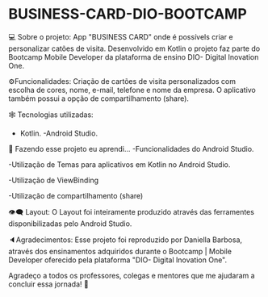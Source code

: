 # BUSINESS-CARD-DIO-BOOTCAMP
💻 Sobre o projeto:
App "BUSINESS CARD" onde é possívels criar e personalizar catões de visita. Desenvolvido em Kotlin o projeto faz parte do Bootcamp Mobile Developer da plataforma de ensino DIO- Digital Inovation One.

⚙️Funcionalidades:
Criação de cartões de visita personalizados com escolha de cores, nome, e-mail, telefone e nome da empresa. O aplicativo também possui a opção de compartilhamento (share).


🕸️ Tecnologias utilizadas:
- Kotlin.
-Android Studio.

🦾 Fazendo esse projeto eu aprendi...
-Funcionalidades do Android Studio.

-Utilização de Temas para aplicativos em Kotlin no Android Studio.

-Utilização de ViewBinding

-Utilização de compartilhamento (share)


👁️‍🗨️ Layout:
O Layout foi inteiramente produzido através das ferramentes disponibilizadas pelo Android Studio.

🔈Agradecimentos:
Esse projeto foi reproduzido por Daniella Barbosa, através dos ensinamentos adquiridos durante o Bootcamp | Mobile Developer oferecido pela plataforma "DIO- Digital Inovation One".

Agradeço a todos os professores, colegas e mentores que me ajudaram a concluir essa jornada! 🤍
